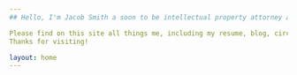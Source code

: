 ```yaml
---
## Hello, I'm Jacob Smith a soon to be intellectual property attorney and circus performer operating in Las Vegas Nevada and beyond. 

Please find on this site all things me, including my resume, blog, circus exploits, and projects. If you would like to reach me, feel free to email jacob@iplasvegas.com.
Thanks for visiting!

layout: home
---
```

